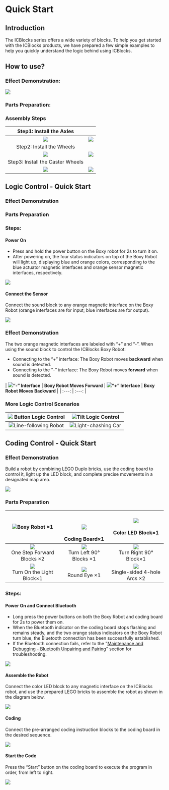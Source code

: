 # Quick Start
## **<font style="color:rgb(38, 38, 38);">Introduction</font>**
The ICBlocks series offers a wide variety of blocks. To help you get started with the ICBlocks products, we have prepared a few simple examples to help you quickly understand the logic behind using ICBlocks.  

## How to use?
### Effect Demonstration:  
![](https://cdn.nlark.com/yuque/0/2024/png/42947223/1732774994573-471702e5-7c5e-4ff0-b3f5-3c1e628c682e.png)

### Parts Preparation:  



### Assembly Steps  
| Step1: Install the Axles   | |
| :---: | --- |
| ![](https://cdn.nlark.com/yuque/0/2024/png/42947223/1732959338449-1220ff81-b8f2-479f-be36-0bbc95404a2e.png) | ![](https://cdn.nlark.com/yuque/0/2024/png/42947223/1732959347174-d2056c09-760c-4bda-8b7f-97111c2957e6.png) |
| Step2: Install the Wheels   | |
| ![](https://cdn.nlark.com/yuque/0/2024/png/42947223/1732959458200-ff74fe05-0a07-42b5-80a3-97f2f1eed38d.png) | ![](https://cdn.nlark.com/yuque/0/2024/png/42947223/1732959469623-99a86bce-9e87-4e82-ad57-631f9ae6515a.png) |
| Step3: Install the Caster Wheels | |
| ![](https://cdn.nlark.com/yuque/0/2024/png/42947223/1732959529328-6be07966-d135-43ec-a853-8a237003e351.png) | ![](https://cdn.nlark.com/yuque/0/2024/png/42947223/1732959545455-9faff437-99fe-49b3-988e-ac9d9dc8a2e8.png) |


## Logic Control - Quick Start  
### Effect Demonstration  



### Parts Preparation  



### Steps:  
#### Power On   
+ Press and hold the power button on the Boxy robot for 2s to turn it on.
+ After powering on, the four status indicators on top of the Boxy Robot will light up, displaying blue and orange colors, corresponding to the blue actuator magnetic interfaces and orange sensor magnetic interfaces, respectively.

![](https://cdn.nlark.com/yuque/0/2024/gif/42947223/1732951655707-f4ff57fe-5159-4a74-9f4d-691d75f0b5c7.gif)

#### Connect the Sensor  
Connect the sound block to any orange magnetic interface on the Boxy Robot (orange interfaces are for input; blue interfaces are for output).  

![](https://cdn.nlark.com/yuque/0/2024/gif/42947223/1732951731614-6896fc06-8d2f-48bd-a18c-d87caf788d0d.gif)



### Effect Demonstration  
The two orange magnetic interfaces are labeled with “+” and “-”. When using the sound block to control the ICBlocks  Boxy Robot:  

+ Connecting to the “+” interface: The Boxy Robot moves **backward** when sound is detected.
+ Connecting to the “-” interface: The Boxy Robot moves **forward** when sound is detected.

| ![](https://cdn.nlark.com/yuque/0/2024/gif/42947223/1732951242378-4f1fea9a-a026-4bd1-805e-34127457d7e5.gif)**“-” Interface** | **Boxy Robot Moves Forward**  | ![](https://cdn.nlark.com/yuque/0/2024/gif/51021531/1732889278565-5366932d-07c7-4178-8a6d-c52bda17cd99.gif)**“+” Interface** | **Boxy Robot Moves Backward** |
| :---: | :---: |


###  More Logic Control Scenarios  
| ![](https://cdn.nlark.com/yuque/0/2024/gif/51021531/1732888452437-1193a1c4-aa41-4a46-8ffe-c7796397afff.gif) Button Logic Control   | ![](https://cdn.nlark.com/yuque/0/2024/gif/51021531/1733034953367-84b82e76-2975-42f5-a184-d74af48b5d54.gif)Tilt Logic Control   |
| :---: | :---: |
| ![](https://cdn.nlark.com/yuque/0/2024/gif/51021531/1732939928940-3d3903c9-4a8c-415b-a080-bb9bb2585eb5.gif)Line-following Robot   | ![](https://cdn.nlark.com/yuque/0/2024/gif/51021531/1732939597866-4d582158-0e75-438c-8a29-63b35c481798.gif)Light-chashing Car   |


## Coding Control - Quick Start  
### Effect Demonstration  
Build a robot by combining LEGO Duplo bricks, use the coding board to control it, light up the LED block, and complete precise movements in a designated map area.  

![](https://cdn.nlark.com/yuque/0/2024/gif/51021531/1733036372088-a2ad67bc-03d6-476a-b79a-c5dfa0d57aa4.gif)



### Parts Preparation  
| ![](https://cdn.nlark.com/yuque/0/2024/png/42947223/1732778114000-63b0565e-84c5-4343-b159-a0432dc3c2a2.png)Boxy Robot ×1 | <br/><br/>![](https://cdn.nlark.com/yuque/0/2024/png/42947223/1732946922582-1fe0391f-a9b4-48f7-b82e-563a7e383860.png)<br/><br/>Coding Board×1 | ![](https://cdn.nlark.com/yuque/0/2024/png/42947223/1732785036262-9e90923d-a536-4280-9dbe-1beabbd9bb1a.png)<br/><br/>Color LED Block×1 |
| :---: | :---: | :---: |
| ![](https://cdn.nlark.com/yuque/0/2024/png/42947223/1732788420174-7d98b42c-c7cf-453b-9ee8-261e1d8839cb.png)<br/>One Step Forward Blocks ×2 | ![](https://cdn.nlark.com/yuque/0/2024/png/42947223/1732788483394-a5b78934-f993-4d79-9dd1-df5264587e4e.png)<br/>Turn Left 90° Blocks ×1 | ![](https://cdn.nlark.com/yuque/0/2024/png/51021531/1733037192720-af4c75b7-3db7-4496-a63a-c3df22f71f10.png)<br/>Turn Right 90° Block×1 |
| ![](https://cdn.nlark.com/yuque/0/2024/png/42947223/1732785801732-ddab990e-297a-4d4d-88ca-e3cf3bba29b9.png)<br/>Turn On the Light Block×1 | ![](https://cdn.nlark.com/yuque/0/2024/png/42947223/1732971414909-e989158d-9ba3-4ac7-9f88-f1a7297b4eb3.png)<br/> Round Eye  ×1 | ![](https://cdn.nlark.com/yuque/0/2024/png/42947223/1732971334370-864f8a5d-b7d6-4839-822c-b6d74b511adb.png)<br/> Single-sided 4-hole Arcs  ×2 |


### Steps:  
#### Power On and Connect Bluetooth  
+ Long press the power buttons on both the Boxy Robot and coding board for 2s to power them on.
+ When the Bluetooth indicator on the coding board stops flashing and remains steady, and the two orange status indicators on the Boxy Robot turn blue, the Bluetooth connection has been successfully established.
+ If the Bluetooth connection fails, refer to the "[Maintenance and Debugging - Bluetooth Unpairing and Pairing](https://www.yuque.com/g/crystal-vzc6k/cfl3ix/kthkmblon2x7lto6/collaborator/join?token=AqV5B0GuOdypecmQ&source=doc_collaborator#%20《Bluetooth%20Unpairing%20and%20Pairing》)" section for troubleshooting.

![](https://cdn.nlark.com/yuque/0/2024/gif/42947223/1732971444844-ddead676-6972-436c-ad65-0af340d95502.gif)

#### Assemble the Robot  
Connect the color LED block to any magnetic interface on the ICBlocks robot, and use the prepared LEGO bricks to assemble the robot as shown in the diagram below.  

![](https://cdn.nlark.com/yuque/0/2024/gif/42947223/1732971493569-392a5eb5-d183-4bbe-8203-a574c61a5235.gif)

#### Coding
Connect the pre-arranged coding instruction blocks to the coding board in the desired sequence.  

![](https://cdn.nlark.com/yuque/0/2024/gif/51021531/1733036588070-1d7ffc29-a185-4d64-99ea-00ea324f525b.gif)

#### Start the Code
Press the “Start” button on the coding board to execute the program in order, from left to right.  

![](https://cdn.nlark.com/yuque/0/2024/gif/51021531/1733036576134-c4fb9892-8be2-42eb-a8af-94cc2c654ea8.gif)





